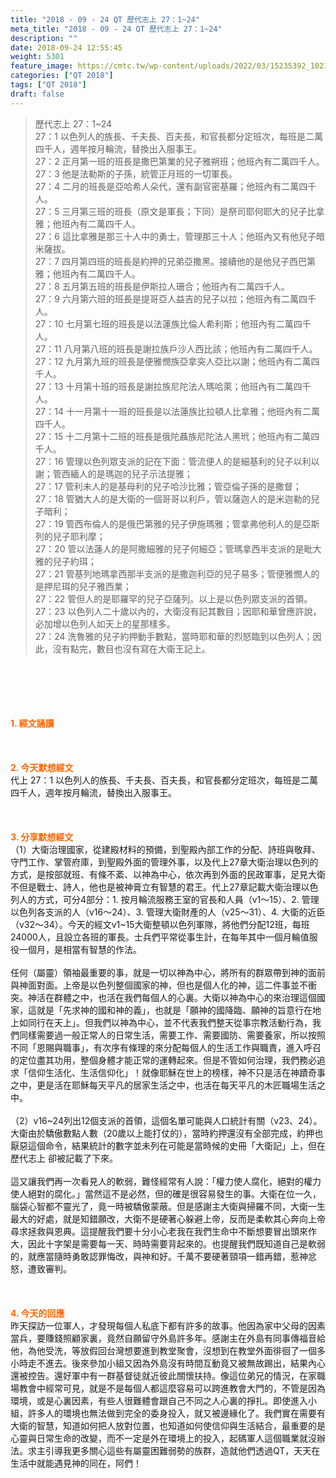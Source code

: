 ```yaml
---
title: "2018 - 09 - 24 QT 歷代志上 27：1~24"
meta_title: "2018 - 09 - 24 QT 歷代志上 27：1~24"
description: ""
date: 2018-09-24 12:55:45
weight: 5301
feature_image: https://cmtc.tw/wp-content/uploads/2022/03/15235392_10211799862337740_180693556567566654_o-1.webp
categories: ["QT 2018"]
tags: ["QT 2018"]
draft: false
---
```


<blockquote>歷代志上 27：1~24<br />
27：1 以色列人的族長、千夫長、百夫長，和官長都分定班次，每班是二萬四千人，週年按月輪流，替換出入服事王。<br />
27：2 正月第一班的班長是撒巴第業的兒子雅朔班；他班內有二萬四千人。<br />
27：3 他是法勒斯的子孫，統管正月班的一切軍長。<br />
27：4 二月的班長是亞哈希人朵代，還有副官密基羅；他班內有二萬四千人。<br />
27：5 三月第三班的班長（原文是軍長；下同）是祭司耶何耶大的兒子比拿雅；他班內有二萬四千人。<br />
27：6 這比拿雅是那三十人中的勇士，管理那三十人；他班內又有他兒子暗米薩拔。<br />
27：7 四月第四班的班長是約押的兄弟亞撒黑。接續他的是他兒子西巴第雅；他班內有二萬四千人。<br />
27：8 五月第五班的班長是伊斯拉人珊合；他班內有二萬四千人。<br />
27：9 六月第六班的班長是提哥亞人益吉的兒子以拉；他班內有二萬四千人。<br />
27：10 七月第七班的班長是以法蓮族比倫人希利斯；他班內有二萬四千人。<br />
27：11 八月第八班的班長是謝拉族戶沙人西比該；他班內有二萬四千人。<br />
27：12 九月第九班的班長是便雅憫族亞拿突人亞比以謝；他班內有二萬四千人。<br />
27：13 十月第十班的班長是謝拉族尼陀法人瑪哈萊；他班內有二萬四千人。<br />
27：14 十一月第十一班的班長是以法蓮族比拉頓人比拿雅；他班內有二萬四千人。<br />
27：15 十二月第十二班的班長是俄陀聶族尼陀法人黑玳；他班內有二萬四千人。<br />
27：16 管理以色列眾支派的記在下面：管流便人的是細基利的兒子以利以謝；管西緬人的是瑪迦的兒子示法提雅；<br />
27：17 管利未人的是基母利的兒子哈沙比雅；管亞倫子孫的是撒督；<br />
27：18 管猶大人的是大衛的一個哥哥以利戶，管以薩迦人的是米迦勒的兒子暗利；<br />
27：19 管西布倫人的是俄巴第雅的兒子伊施瑪雅；管拿弗他利人的是亞斯列的兒子耶利摩；<br />
27：20 管以法蓮人的是阿撒細雅的兒子何細亞；管瑪拿西半支派的是毗大雅的兒子約珥；<br />
27：21 管基列地瑪拿西那半支派的是撒迦利亞的兒子易多；管便雅憫人的是押尼珥的兒子雅西業；<br />
27：22 管但人的是耶羅罕的兒子亞薩列。以上是以色列眾支派的首領。<br />
27：23 以色列人二十歲以內的，大衛沒有記其數目；因耶和華曾應許說，必加增以色列人如天上的星那樣多。<br />
27：24 洗魯雅的兒子約押動手數點，當時耶和華的烈怒臨到以色列人；因此，沒有點完，數目也沒有寫在大衛王記上。</blockquote><br />
&nbsp;<br />
<br />
&nbsp;<br />
<br />
<span style="color: #ff6600;"><strong>1. </strong><strong>經文誦讀</strong></span><br />
<br />
<span style="color: #ff6600;"><strong> </strong></span><br />
<br />
<span style="color: #ff6600;"><strong>2. 今天默想</strong><strong>經文<br />
</strong></span>代上 27：1 以色列人的族長、千夫長、百夫長，和官長都分定班次，每班是二萬四千人，週年按月輪流，替換出入服事王。<br />
<br />
&nbsp;<br />
<br />
<span style="color: #ff6600;"><strong>3. 分享默想經文<br />
</strong></span>（1）大衛治理國家，從建殿材料的預備，到聖殿內部工作的分配、詩班與敬拜、守門工作、掌管府庫，到聖殿外面的管理外事，以及代上27章大衛治理以色列的方式，是按部就班、有條不紊、以神為中心，依次再到外面的民政軍事，足見大衛不但是戰士、詩人，他也是被神膏立有智慧的君王。代上27章記載大衛治理以色列人的方式，可分4部分：1. 按月輪流服務王室的官長和人員（v1～15）、2. 管理以色列各支派的人（v16～24）、3. 管理大衛財產的人（v25～31）、4. 大衛的近臣（v32～34）。今天的經文v1~15大衛整頓以色列軍隊，將他們分配12班，每班24000人，且設立各班的軍長。士兵們平常從事生計，在每年其中一個月輪值服役一個月，是相當有智慧的作法。<br />
<br />
任何（屬靈）領袖最重要的事，就是一切以神為中心，將所有的群眾帶到神的面前與神面對面。上帝是以色列整個國家的神，但也是個人化的神，這二件事並不衝突。神活在群體之中，也活在我們每個人的心裏。大衛以神為中心的來治理這個國家，這就是「先求神的國和神的義」，也就是「願神的國降臨、願神的旨意行在地上如同行在天上」。但我們以神為中心，並不代表我們整天從事宗教活動行為，我們同樣需要過一般正常人的日常生活，需要工作、需要國防、需要養家，所以按照不同「恩賜與職事」，有次序有條理的來分配每個人的生活工作與職責，進入呼召的定位盡其功用，整個身體才能正常的運轉起來。但是不管如何治理，我們務必追求「信仰生活化、生活信仰化」！就像耶穌在世上的榜樣，神不只是活在神蹟奇事之中，更是活在耶穌每天平凡的居家生活之中，也活在每天平凡的木匠職場生活之中。<br />
<br />
（2）v16~24列出12個支派的首領，這個名單可能與人口統計有關（v23、24）。大衛由於驕傲數點人數（20歲以上能打仗的），當時約押還沒有全部完成，約押也厭惡這個命令，結果統計的數字並未列在可能是當時候的史冊「大衛記」上，但在歷代志上 卻被記載了下來。<br />
<br />
這又讓我們再一次看見人的軟弱，難怪經常有人說：「權力使人腐化，絕對的權力使人絕對的腐化。」當然這不是必然，但的確是很容易發生的事。大衛在位一久，腦袋心智都不靈光了，竟一時被驕傲蒙蔽。但是感謝主大衛與掃羅不同，大衛一生最大的好處，就是知錯願改，大衛不是硬著心躲避上帝，反而是柔軟其心奔向上帝尋求拯救與恩典。這提醒我們要十分小心老我在我們生命中不斷想要冒出頭來作大，因此十字架是需要每一天、時時需要背起來的。也提醒我們既知道自己是軟弱的，就應當隨時勇敢認罪悔改，與神和好。千萬不要硬著頸項一錯再錯，惹神忿怒，遭致審判。<br />
<br />
&nbsp;<br />
<br />
<span style="color: #ff6600;"><strong>4. 今天的回應<br />
</strong></span>昨天探訪一位軍人，才發現每個人私底下都有許多的故事。他因為家中父母的因素當兵，要賺錢照顧家裏，竟然自願留守外島許多年。感謝主在外島有同事傳福音給他，為他受洗，等放假回台灣想要進到教堂聚會，沒想到在教堂外面徘徊了一個多小時走不進去。後來參加小組又因為外島沒有時間互動竟又被無故踢出，結果內心還被控告。還好軍中有一群基督徒就近彼此關懷扶持。像這位弟兄的情況，在家職場教會中經常可見，就是不是每個人都這麼容易可以跨進教會大門的，不管是因為環境，或是心裏因素，有些人很難體會跟自己不同之人心裏的掙扎。即使進入小組，許多人的環境也無法做到完全的委身投入，就又被邊緣化了。我們實在需要有大衛的智慧，知道如何把人放對位置，也知道如何使信仰與生活結合，最重要的是心靈與日常生命的改變，而不一定是外在環境上的投入，起碼軍人這個職業就沒辦法。求主引導我更多關心這些有屬靈困難弱勢的族群，造就他們透過QT，天天在生活中就能遇見神的同在，阿們！<br />
<br />
&nbsp;
        